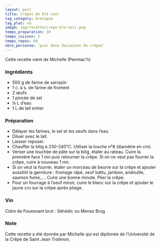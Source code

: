```yaml
---
layout: post
title: Crêpes de blé noir
tag_category: bretagne
tag_plat: na
image: img/recette/crepe-ble-noir.png
temps_preparation: 10
temps_cuisson: 2
temps_repos: 60
nbre_personne: ‘pour deux douzaines de crêpes’
---
```


Cette recette vient de Michelle (Penmac'h)

### Ingrédients
* 500 g de farine de sarrazin 
* 1 c. à s. de farine de froment
* 2 œufs 
* 1 pincée de sel
* ¼ L d’eau
* 1 L de lait entier

### Préparation
* Délayer les farines, le sel et les oeufs dans l’eau.
* Diluer avec le lait.
* Laisser reposer.
* Chauffer la bilig à 230-240°C. Utiliser la louche n°8 (diamètre en cm).
* Verser une louchée de pâte sur la bilig, étaler au rateau. Cuire la première face 1 mn puis retourner la crêpe. Si on ne veut pas fourrer la crêpe, cuire à nouveau 1 mn. 
* Si on veut la fourrer, étaler un morceau de beurre sur la crêpe et ajouter aussitôt la garniture : fromage râpé, oeuf battu, jambon, andouille, saumon fumé,…. Cuire une bonne minute. Plier la crêpe.
* Pour un fourrage à l’oeuf miroir, cuire le blanc sur la crêpe et ajouter le jaune cru sur la crêpe après pliage.

### Vin
Cidre de Fouesnant brut : Séhédic ou Menez Brug

### Note
Cette recette a été donnée par Michelle qui est diplômée de l’Université de la Crêpe deSaint Jean Trolimon.
